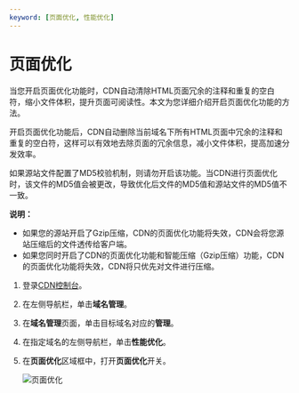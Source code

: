 ```yaml
---
keyword: [页面优化, 性能优化]
---
```


# 页面优化

当您开启页面优化功能时，CDN自动清除HTML页面冗余的注释和重复的空白符，缩小文件体积，提升页面可阅读性。本文为您详细介绍开启页面优化功能的方法。

开启页面优化功能后，CDN自动删除当前域名下所有HTML页面中冗余的注释和重复的空白符，这样可以有效地去除页面的冗余信息，减小文件体积，提高加速分发效率。

如果源站文件配置了MD5校验机制，则请勿开启该功能。当CDN进行页面优化时，该文件的MD5值会被更改，导致优化后文件的MD5值和源站文件的MD5值不一致。

**说明：**

-   如果您的源站开启了Gzip压缩，CDN的页面优化功能将失效，CDN会将您源站压缩后的文件透传给客户端。
-   如果您同时开启了CDN的页面优化功能和智能压缩（Gzip压缩）功能，CDN的页面优化功能将失效，CDN将只优先对文件进行压缩。

1.  登录[CDN控制台](https://cdn.console.aliyun.com)。

2.  在左侧导航栏，单击**域名管理**。

3.  在**域名管理**页面，单击目标域名对应的**管理**。

4.  在指定域名的左侧导航栏，单击**性能优化**。

5.  在**页面优化**区域框中，打开**页面优化**开关。

    ![页面优化](https://static-aliyun-doc.oss-accelerate.aliyuncs.com/assets/img/zh-CN/2898068951/p7303.png)


